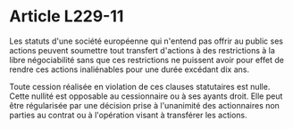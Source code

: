 # Article L229-11

Les statuts d'une société européenne        qui n'entend pas offrir au public ses actions peuvent soumettre tout transfert d'actions à des restrictions à la libre négociabilité sans que ces restrictions ne puissent avoir pour effet de rendre ces actions inaliénables pour une durée excédant dix ans.

Toute cession réalisée en violation de ces clauses statutaires est nulle. Cette nullité est opposable au cessionnaire ou à ses ayants droit. Elle peut être régularisée par une décision prise à l'unanimité des actionnaires non parties au contrat ou à l'opération visant à transférer les actions.
